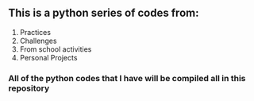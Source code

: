 ## This is a python series of codes from:
1. Practices 
2. Challenges
3. From school activities
4. Personal Projects

### All of the python codes that I have will be compiled all in this repository